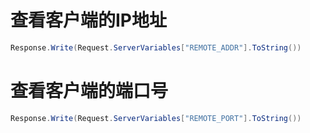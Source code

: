 # 查看客户端的IP地址 

```csharp
Response.Write(Request.ServerVariables["REMOTE_ADDR"].ToString())
```
         
# 查看客户端的端口号 

```csharp
Response.Write(Request.ServerVariables["REMOTE_PORT"].ToString())
```